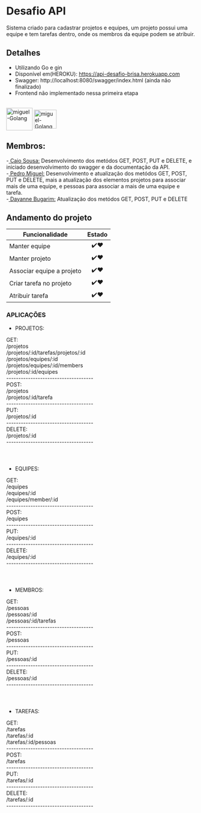 # Desafio API 

Sistema criado para cadastrar projetos e equipes, um projeto possui uma equipe e tem tarefas dentro, onde os membros
da equipe podem se atribuir.

## Detalhes

- Utilizando Go e gin
- Disponível em(HEROKU): https://api-desafio-brisa.herokuapp.com
- Swagger: http://localhost:8080/swagger/index.html (ainda não finalizado)
- Frontend não implementado nessa primeira etapa
<div style="display: inline_block"><br>
<img align="center" alt="miguel-Golang" height="60" width="70" src="https://cdn.jsdelivr.net/gh/devicons/devicon/icons/go/go-original-wordmark.svg" />
<img align="center" alt="miguel-Golang" height="50" width="60" src="https://cdn.jsdelivr.net/gh/devicons/devicon/icons/go/go-original.svg" />
</div>


## Membros:
<div>-<a href="https://github.com/caiosousaf"> Caio Sousa:</a>  Desenvolvimento dos metódos GET, POST, PUT e DELETE, e iniciado desenvolvimento do swagger e da documentação da API.</div>
<div>-<a href="https://github.com/PedroMiguel7"> Pedro Miguel:</a>  Desenvolvimento e atualização dos metódos GET, POST, PUT e DELETE, mais a atualização dos elementos projetos para associar mais de uma equipe, e pessoas para associar a mais de uma equipe e tarefa.</div> 
<div>-<a href="https://github.com/dayannebugarim"> Dayanne Bugarim:</a> Atualização dos metódos GET, POST, PUT e DELETE</div>


## Andamento do projeto

| Funcionalidade        | Estado |
| ------------- |:-------------:|
| Manter equipe      | ✔️❤️ |
| Manter projeto      | ✔️❤️ |
| Associar equipe a projeto | ✔️❤️ | 
| Criar tarefa no projeto | ✔️❤️ | 
| Atribuir tarefa | ✔️❤️ | 

### APLICAÇÕES

- PROJETOS:
 <div>GET:</div>
 <div>/projetos</div>
 <div>/projetos/:id/tarefas/projetos/:id</div>
 <div>/projetos/equipes/:id</div>
 <div>/projetos/equipes/:id/members</div>
 <div>/projetos/:id/equipes</div>
 <div>------------------------------------</div>
 <div> POST: </div>
 <div>/projetos</div>
 <div>/projetos/:id/tarefa</div>
 <div>------------------------------------</div>
 <div> PUT:</div>
 <div>/projetos/:id</div>
 <div>------------------------------------</div>
 <div>DELETE:</div>
 <div>/projetos/:id</div>
 <div>------------------------------------</div>
 <div>ㅤ </div>
 <div>ㅤ </div>
 
- EQUIPES: 
 <div>GET:</div>
 <div>/equipes</div>
 <div>/equipes/:id</div>
 <div>/equipes/member/:id</div>
 <div>------------------------------------</div>
 <div>POST:</div>
 <div>/equipes</div>
 <div>------------------------------------</div>
 <div>PUT:</div>
 <div>/equipes/:id</div>
 <div>------------------------------------</div>
 <div>DELETE:</div>
 <div>/equipes/:id</div>
 <div>------------------------------------</div>
 <div>ㅤ </div>
 <div>ㅤ </div>
 
- MEMBROS: 
 <div>GET:</div>
 <div>/pessoas</div>
 <div>/pessoas/:id</div>
 <div>/pessoas/:id/tarefas</div>
 <div>------------------------------------</div>
 <div>POST:</div>
 <div>/pessoas</div>
 <div>------------------------------------</div>
 <div>PUT:</div>
 <div>/pessoas/:id</div>
 <div>------------------------------------</div>
 <div>DELETE:</div>
 <div>/pessoas/:id</div>
 <div>------------------------------------</div>
 <div>ㅤ </div>
 <div>ㅤ </div>
 
- TAREFAS: 
 <div>GET:</div>
 <div>/tarefas</div>
 <div>/tarefas/:id</div>
 <div>/tarefas/:id/pessoas</div>
 <div>------------------------------------</div>
 <div>POST:</div>
 <div>/tarefas</div>
 <div>------------------------------------</div>
 <div>PUT:</div>
 <div>/tarefas/:id</div>
 <div>------------------------------------</div>
 <div>DELETE:</div>
 <div>/tarefas/:id</div>
 <div>------------------------------------</div>

